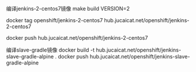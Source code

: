 编译jenkins-2-centos7镜像
make build VERSION=2

docker tag openshift/jenkins-2-centos7 hub.jucaicat.net/openshift/jenkins-2-centos7

docker push hub.jucaicat.net/openshift/jenkins-2-centos7



编译slave-gradle镜像
docker build -t hub.jucaicat.net/openshift/jenkins-slave-gradle-alpine .
docker push hub.jucaicat.net/openshift/jenkins-slave-gradle-alpine